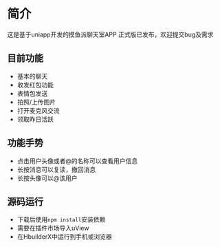 # 简介
这是基于uniapp开发的摸鱼派聊天室APP
正式版已发布，欢迎提交bug及需求


## 目前功能
- 基本的聊天
- 收发红包功能
- 表情包发送
- 拍照/上传图片
- 打开麦克风交流
- 领取昨日活跃

## 功能手势
- 点击用户头像或者@的名称可以查看用户信息
- 长按消息可以复读，撤回消息
- 长按头像可以@该用户

## 源码运行
- 下载后使用`npm install`安装依赖
- 需要在插件市场导入uView
- 在HbuilderX中运行到手机或浏览器